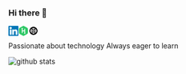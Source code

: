 ### Hi there 👋

<a href="https://www.linkedin.com/in/victor-tudose-a82bb0197/">
  <img align="left" alt="Linked In" width="20px" src="assets/linkedin.svg" />
</a>

<a href="https://www.hackerrank.com/viktro_tds">
  <img align="left" alt="Linked In" width="20px" src="assets/hr.svg" />
</a>

<a href="https://codepen.io/victortudose">
  <img align="left" alt="Linked In" width="20px" src="assets/codepen.png" />
</a>

<br>

Passionate about technology
Always eager to learn

![github stats](https://github-readme-stats.vercel.app/api?username=VictorTudose&hide_border=true&hide=stars,prs,issues,contribs&show_icons=true&show_owner=true)

